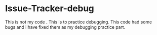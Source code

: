 # Issue-Tracker-debug
This is not my code . This is to practice debugging. This code had some bugs and i have fixed them as my debugging practice part.
